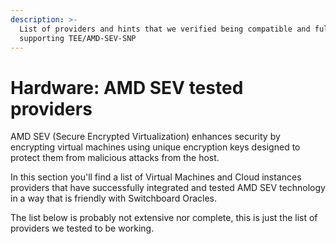 ```yaml
---
description: >-
  List of providers and hints that we verified being compatible and fully
  supporting TEE/AMD-SEV-SNP
---
```


# Hardware: AMD SEV tested providers

AMD SEV (Secure Encrypted Virtualization) enhances security by encrypting virtual machines using unique encryption keys designed to protect them from malicious attacks from the host.

In this section you'll find a list of Virtual Machines and Cloud instances providers that have successfully integrated and tested AMD SEV technology in a way that is friendly with Switchboard Oracles.

The list below is probably not extensive nor complete, this is just the list of providers we tested to be working.
